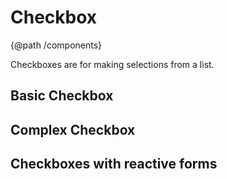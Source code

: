 # Checkbox
{@path /components}

Checkboxes are for making selections from a list.

<h2 lyTyp="display1" gutter>Basic Checkbox</h2>
<demo-view path="docs/components/checkbox-demo/basic-checkbox">
  <aui-basic-checkbox></aui-basic-checkbox>
</demo-view>

<h2 lyTyp="display1" gutter>Complex Checkbox</h2>
<demo-view path="docs/components/checkbox-demo/complex-checkbox">
  <aui-complex-checkbox></aui-complex-checkbox>
</demo-view>

## Checkboxes with reactive forms

<demo-view path="docs/components/checkbox-demo/checkbox-reactive-forms-example">
  <aui-checkbox-reactive-forms-example></aui-checkbox-reactive-forms-example>
</demo-view>